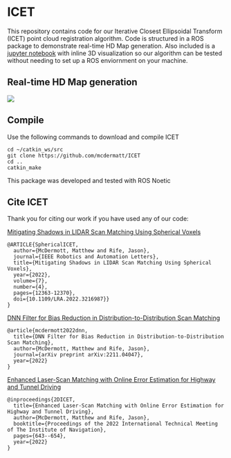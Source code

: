 # ICET

This repository contains code for our Iterative Closest Ellipsoidal Transform (ICET) point cloud registration algorithm. Code is structured in a ROS package to demonstrate real-time HD Map generation. Also included is a [jupyter notebook](https://github.com/mcdermatt/ICET/blob/main/src/ICET_demo.ipynb) with inline 3D visualization so our algorithm can be tested without needing to set up a ROS enviornment on your machine. 

## Real-time HD Map generation

![](https://github.com/mcdermatt/ICET/blob/main/demo1.gif)


## Compile

Use the following commands to download and compile ICET
```
cd ~/catkin_ws/src
git clone https://github.com/mcdermatt/ICET
cd ..
catkin_make
```
This package was developed and tested with ROS Noetic

## Cite ICET

Thank you for citing our work if you have used any of our code: 

[Mitigating Shadows in LIDAR Scan Matching Using Spherical Voxels](https://ieeexplore.ieee.org/stamp/stamp.jsp?arnumber=9928328) 
```
@ARTICLE{SphericalICET,
  author={McDermott, Matthew and Rife, Jason},
  journal={IEEE Robotics and Automation Letters}, 
  title={Mitigating Shadows in LIDAR Scan Matching Using Spherical Voxels}, 
  year={2022},
  volume={7},
  number={4},
  pages={12363-12370},
  doi={10.1109/LRA.2022.3216987}}
}
```

[DNN Filter for Bias Reduction in Distribution-to-Distribution Scan Matching](https://arxiv.org/pdf/2211.04047.pdf) 
```
@article{mcdermott2022dnn,
  title={DNN Filter for Bias Reduction in Distribution-to-Distribution Scan Matching},
  author={McDermott, Matthew and Rife, Jason},
  journal={arXiv preprint arXiv:2211.04047},
  year={2022}
}
```

[Enhanced Laser-Scan Matching with Online Error Estimation for Highway and Tunnel Driving](https://arxiv.org/pdf/2207.14674.pdf) 
```
@inproceedings{2DICET,
  title={Enhanced Laser-Scan Matching with Online Error Estimation for Highway and Tunnel Driving},
  author={McDermott, Matthew and Rife, Jason},
  booktitle={Proceedings of the 2022 International Technical Meeting of The Institute of Navigation},
  pages={643--654},
  year={2022}
}
```
